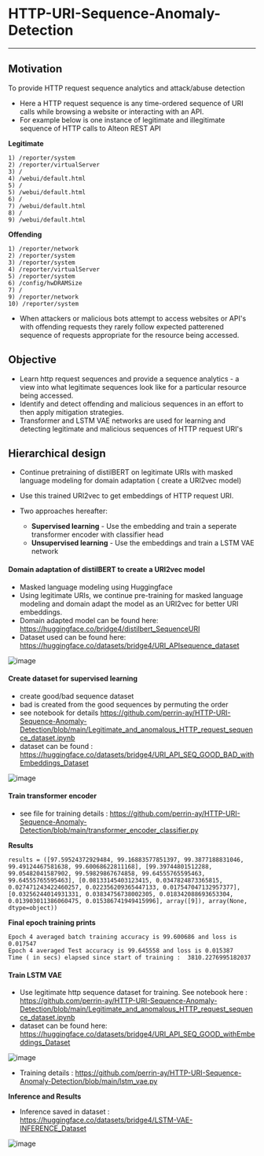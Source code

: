 # HTTP-URI-Sequence-Anomaly-Detection

---

## Motivation

To provide HTTP request sequence analytics and attack/abuse detection

- Here a HTTP request sequence is any time-ordered sequence of URI calls while browsing a website or interacting with an API.
- For example below is one instance of legitimate and illegitimate sequence of HTTP calls to Alteon REST API

**Legitimate**
```
1) /reporter/system
2) /reporter/virtualServer
3) /
4) /webui/default.html
5) /
5) /webui/default.html
6) /
7) /webui/default.html
8) /
9) /webui/default.html
```
**Offending**
```
1) /reporter/network
2) /reporter/system
3) /reporter/system
4) /reporter/virtualServer
5) /reporter/system
6) /config/hwDRAMSize
7) /
9) /reporter/network
10) /reporter/system 
```

- When attackers or malicious bots attempt to access websites or API's with offending requests they rarely follow expected patterened sequence of requests appropriate for the resource being accessed.

## Objective

- Learn http request sequences and provide a sequence analytics - a view into what legitimate sequences look like for a particular resource being accessed.
- Identify and detect offending and malicious sequences in an effort to then apply mitigation strategies.
- Transformer and LSTM VAE networks are used for learning and detecting legitimate and malicious sequences of HTTP request URI's
 

## Hierarchical design

- Continue pretraining of distilBERT on legitimate URIs with masked language modeling for domain adaptation ( create a URI2vec model)
- Use this trained URI2vec to get embeddings of HTTP request URI.
- Two approaches hereafter:
  
   - **Supervised learning** - Use the embedding and train a seperate transformer encoder with classifier head
   - **Unsupervised learning** - Use the embeddings and train a LSTM VAE network

#### Domain adaptation of distilBERT to create a URI2vec model

- Masked language modeling using Huggingface
- Using legitimate URIs, we continue pre-training for masked language modeling and domain adapt the model as an URI2vec for better URI embeddings.
- Domain adapted model can be found here: https://huggingface.co/bridge4/distilbert_SequenceURI
- Dataset used can be found here: https://huggingface.co/datasets/bridge4/URI_APIsequence_dataset

![image](https://github.com/user-attachments/assets/f74091d4-6b20-4eb3-98e7-c222a1f42b29)

#### Create dataset for supervised learning
- create good/bad sequence dataset
- bad is created from the good sequences by permuting the order
- see notebook for details https://github.com/perrin-ay/HTTP-URI-Sequence-Anomaly-Detection/blob/main/Legitimate_and_anomalous_HTTP_request_sequence_dataset.ipynb
- dataset can be found : https://huggingface.co/datasets/bridge4/URI_API_SEQ_GOOD_BAD_withEmbeddings_Dataset
  
![image](https://github.com/user-attachments/assets/2fa115a3-75ae-454c-857f-5479ba43a4b6)

#### Train transformer encoder
- see file for training details : https://github.com/perrin-ay/HTTP-URI-Sequence-Anomaly-Detection/blob/main/transformer_encoder_classifier.py

**Results**
```
results = ([97.59524372929484, 99.16883577851397, 99.3877188831046, 99.49124467581638, 99.60068622811168], [99.39744801512288, 99.05482041587902, 99.59829867674858, 99.64555765595463, 99.64555765595463], [0.08133145403123415, 0.0347824873365815, 0.027471243422460257, 0.022356209365447133, 0.017547047132957377], [0.03256244014931331, 0.03834756738002305, 0.018342088693653304, 0.013903011386060475, 0.015386741949415996], array([9]), array(None, dtype=object))
```

**Final epoch training prints**
```
Epoch 4 averaged batch training accuracy is 99.600686 and loss is 0.017547
Epoch 4 averaged Test accuracy is 99.645558 and loss is 0.015387
Time ( in secs) elapsed since start of training :  3810.2276995182037
```
#### Train LSTM VAE

- Use legitimate http sequence dataset for training. See notebook here : https://github.com/perrin-ay/HTTP-URI-Sequence-Anomaly-Detection/blob/main/Legitimate_and_anomalous_HTTP_request_sequence_dataset.ipynb
- dataset can be found here: https://huggingface.co/datasets/bridge4/URI_API_SEQ_GOOD_withEmbeddings_Dataset

![image](https://github.com/user-attachments/assets/cdb7da80-eb7d-43a1-b989-40ac30050d25)

- Training details : https://github.com/perrin-ay/HTTP-URI-Sequence-Anomaly-Detection/blob/main/lstm_vae.py

**Inference and Results**

- Inference saved in dataset : https://huggingface.co/datasets/bridge4/LSTM-VAE-INFERENCE_Dataset
  
![image](https://github.com/user-attachments/assets/5eaeb492-ec7f-4808-91da-1e615e1c9bef)



